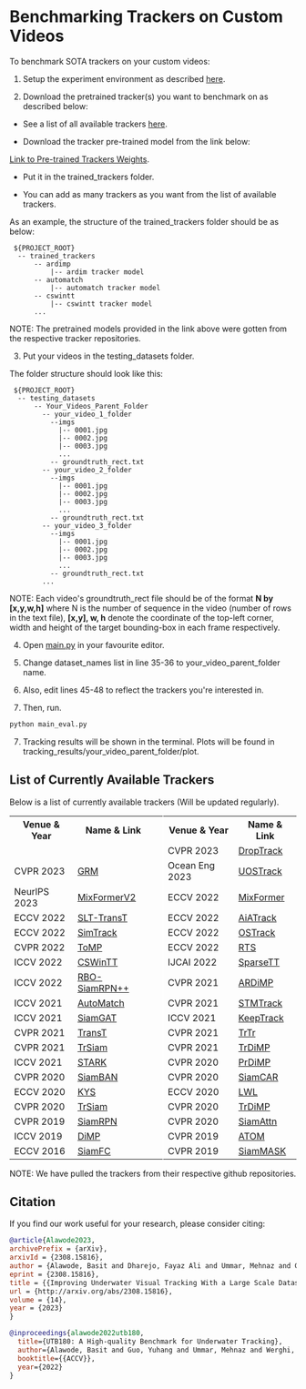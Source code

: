 # Benchmarking Trackers on Custom Videos

To benchmark SOTA trackers on your custom videos:

1. Setup the experiment environment as described [here](README.md/#experiment-environment-setup). 

2. Download the pretrained tracker(s) you want to benchmark on as described below:

 - See a list of all available trackers [here](1_Custom_Benchmarking_README.md/#list-of-currently-available-trackers).

 - Download the tracker pre-trained model from the link below: 
 
 [Link to Pre-trained Trackers Weights](https://kuacae-my.sharepoint.com/:f:/g/personal/100060517_ku_ac_ae/EiEaxX6XgplLtXsPv95PURUBSNODK-irvo46Jks38-OmjA?e=bF3X59). 
 
 - Put it in the trained_trackers folder.

 - You can add as many trackers as you want from the list of available trackers.
 
As an example, the structure of the trained_trackers folder should be as below:

  ```
   ${PROJECT_ROOT}
    -- trained_trackers
        -- ardimp
            |-- ardim tracker model
        -- automatch
            |-- automatch tracker model
        -- cswintt
            |-- cswintt tracker model
        ...
   ```

NOTE: The pretrained models provided in the link above were gotten from the respective tracker repositories.

3. Put your videos in the testing_datasets folder. 

The folder structure should look like this:

  ```
   ${PROJECT_ROOT}
    -- testing_datasets
        -- Your_Videos_Parent_Folder
          -- your_video_1_folder
            --imgs
              |-- 0001.jpg
              |-- 0002.jpg
              |-- 0003.jpg
              ...
            -- groundtruth_rect.txt
          -- your_video_2_folder
            --imgs
              |-- 0001.jpg
              |-- 0002.jpg
              |-- 0003.jpg
              ...
            -- groundtruth_rect.txt
          -- your_video_3_folder
            --imgs
              |-- 0001.jpg
              |-- 0002.jpg
              |-- 0003.jpg
              ...
            -- groundtruth_rect.txt
          ...
   ```
NOTE: Each video's groundtruth_rect file should be of the format **N by [x,y,w,h]** where N is the number of sequence in the video (number of rows in the text file), **[x,y], w, h** denote the coordinate of the top-left corner, width and height of the target bounding-box in each frame respectively.

4. Open [main.py](main_eval.py) in your favourite editor. 

5. Change dataset_names list in line 35-36 to your_video_parent_folder name.

6. Also, edit lines 45-48 to reflect the trackers you're interested in.

7. Then, run. 

```bash
python main_eval.py
```

7. Tracking results will be shown in the terminal. Plots will be found in tracking_results/your_video_parent_folder/plot.


## List of Currently Available Trackers

Below is a list of currently available trackers (Will be updated regularly).

<table>
  <tr>
    <th>Venue & Year</th>
    <th>Name & Link</th>
    <th style="border-right:1px solid white"></th>
    <th>Venue & Year</th>
    <th>Name & Link</th>
  </tr>

  <tr>
    <td></td>
    <td><a href=""></a></td>
    <td style="border-right:1px solid white"></td>
    <td>CVPR 2023</td>
    <td><a href="https://github.com/jimmy-dq/DropTrack">DropTrack</a></td>
  </tr>

  <tr>
    <td>CVPR 2023</td>
    <td><a href="https://github.com/Little-Podi/GRM">GRM</a></td>
    <td style="border-right:1px solid white"></td>
    <td>Ocean Eng 2023</td>
    <td><a href="https://github.com/LiYunfengLYF/UOSTrack">UOSTrack</a></td>
  </tr>

  <tr>
    <td>NeurlPS 2023</td>
    <td><a href="https://github.com/MCG-NJU/MixFormerV2">MixFormerV2</a></td>
    <td style="border-right:1px solid white"></td>
    <td>ECCV 2022</td>
    <td><a href="https://github.com/MCG-NJU/MixFormer">MixFormer</a></td>
  </tr>

  <tr>
    <td>ECCV 2022</td>
    <td><a href="https://github.com/byminji/SLTtrack/tree/master">SLT-TransT</a></td>
    <td style="border-right:1px solid white"></td>
    <td>ECCV 2022</td>
    <td><a href="https://github.com/Little-Podi/AiATrack">AiATrack</a></td>
  </tr>

  <tr>
    <td>ECCV 2022</td>
    <td><a href="https://github.com/LPXTT/SimTrack">SimTrack</a></td>
    <td style="border-right:1px solid white"></td>
    <td>ECCV 2022</td>
    <td><a href="https://github.com/botaoye/OSTrack">OSTrack</a></td>
  </tr>

  <tr>
    <td>CVPR 2022</td>
    <td><a href="https://github.com/visionml/pytracking">ToMP</a></td>
    <td style="border-right:1px solid white"></td>
    <td>ECCV 2022</td>
    <td><a href="https://github.com/visionml/pytracking">RTS</a></td>
  </tr>

  <tr>
    <td>ICCV 2022</td>
    <td><a href="https://github.com/SkyeSong38/CSWinTT">CSWinTT</a></td>
    <td style="border-right:1px solid white"></td>
    <td>IJCAI 2022</td>
    <td><a href="https://github.com/fzh0917/SparseTT">SparseTT</a></td>
  </tr>

  <tr>
    <td>ICCV 2022</td>
    <td><a href="https://github.com/sansanfree/RBO">RBO-SiamRPN++</a></td>
    <td style="border-right:1px solid white"></td>
    <td>CVPR 2021</td>
    <td><a href="https://github.com/MasterBin-IIAU/AlphaRefine">ARDiMP</a></td>
  </tr>

  <tr>
    <td>ICCV 2021</td>
    <td><a href="https://github.com/JudasDie/SOTS">AutoMatch</a></td>
    <td style="border-right:1px solid white"></td>
    <td>CVPR 2021</td>
    <td><a href="https://github.com/fzh0917/STMTrack">STMTrack</a></td>
  </tr>

  <tr>
    <td>ICCV 2021</td>
    <td><a href="https://github.com/ohhhyeahhh/SiamGAT">SiamGAT</a></td>
    <td style="border-right:1px solid white"></td>
    <td>ICCV 2021</td>
    <td><a href="https://github.com/visionml/pytracking">KeepTrack</a></td>
  </tr>

  <tr>
    <td>CVPR 2021</td>
    <td><a href="https://github.com/chenxin-dlut/TransT">TransT</a></td>
    <td style="border-right:1px solid white"></td>
    <td>CVPR 2021</td>
    <td><a href="https://github.com/tongtybj/TrTr">TrTr</a></td>
  </tr>

  <tr>
    <td>CVPR 2021</td>
    <td><a href="https://github.com/594422814/TransformerTrack">TrSiam</a></td>
    <td style="border-right:1px solid white"></td>
    <td>CVPR 2021</td>
    <td><a href="https://github.com/594422814/TransformerTrack">TrDiMP</a></td>
  </tr>

  <tr>
    <td>ICCV 2021</td>
    <td><a href="https://github.com/researchmm/Stark">STARK</a></td>
    <td style="border-right:1px solid white"></td>
    <td>CVPR 2020</td>
    <td><a href="https://github.com/visionml/pytracking">PrDiMP</a></td>
  </tr>

  <tr>
    <td>CVPR 2020</td>
    <td><a href="https://github.com/hqucv/siamban">SiamBAN</a></td>
    <td style="border-right:1px solid white"></td>
    <td>CVPR 2020</td>
    <td><a href="https://github.com/ohhhyeahhh/SiamCAR">SiamCAR</a></td>
  </tr>

  <tr>
    <td>ECCV 2020</td>
    <td><a href="https://github.com/visionml/pytracking">KYS</a></td>
    <td style="border-right:1px solid white"></td>
    <td>ECCV 2020</td>
    <td><a href="https://github.com/visionml/pytracking">LWL</a></td>
  </tr>

  <tr>
    <td>CVPR 2020</td>
    <td><a href="https://github.com/visionml/pytracking">TrSiam</a></td>
    <td style="border-right:1px solid white"></td>
    <td>CVPR 2020</td>
    <td><a href="https://github.com/visionml/pytracking">TrDiMP</a></td>
  </tr>
  <tr>
    <td>CVPR 2019</td>
    <td><a href="https://github.com/STVIR/pysot">SiamRPN</a></td>
    <td style="border-right:1px solid white"></td>
    <td>CVPR 2020</td>
    <td><a href="https://github.com/msight-tech/research-siamattn">SiamAttn</a></td>
  </tr>
  <tr>
    <td>ICCV 2019</td>
    <td><a href="https://github.com/visionml/pytracking">DiMP</a></td>
    <td style="border-right:1px solid white"></td>
    <td>CVPR 2019</td>
    <td><a href="https://github.com/visionml/pytracking">ATOM</a></td>
  </tr>
  <tr>
    <td>ECCV 2016</td>
    <td><a href="https://github.com/got-10k/siamfc">SiamFC</a></td>
    <td style="border-right:1px solid white"></td>
    <td>CVPR 2019</td>
    <td><a href="https://github.com/STVIR/pysot">SiamMASK</a></td>
  </tr>
</table>

NOTE: We have pulled the trackers from their respective github repositories.


## Citation

If you find our work useful for your research, please consider citing:

```bibtex
@article{Alawode2023,
archivePrefix = {arXiv},
arxivId = {2308.15816},
author = {Alawode, Basit and Dharejo, Fayaz Ali and Ummar, Mehnaz and Guo, Yuhang and Mahmood, Arif and Werghi, Naoufel and Khan, Fahad Shahbaz and Javed, Sajid},
eprint = {2308.15816},
title = {{Improving Underwater Visual Tracking With a Large Scale Dataset and Image Enhancement}},
url = {http://arxiv.org/abs/2308.15816},
volume = {14},
year = {2023}
}

@inproceedings{alawode2022utb180,
  title={UTB180: A High-quality Benchmark for Underwater Tracking},
  author={Alawode, Basit and Guo, Yuhang and Ummar, Mehnaz and Werghi, Naoufel and Dias, Jorge and Mian, Ajmal and Javed, Sajid},
  booktitle={{ACCV}},
  year={2022}
}
```